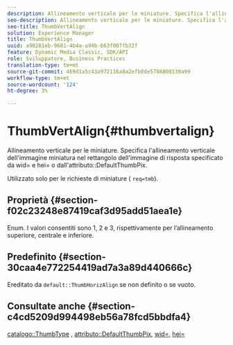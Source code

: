 ```yaml
---
description: Allineamento verticale per le miniature. Specifica l'allineamento verticale dell'immagine miniatura nel rettangolo dell'immagine di risposta specificato da wid= e hei= o dall'attributo DefaultThumbPix.
seo-description: Allineamento verticale per le miniature. Specifica l'allineamento verticale dell'immagine miniatura nel rettangolo dell'immagine di risposta specificato da wid= e hei= o dall'attributo DefaultThumbPix.
seo-title: ThumbVertAlign
solution: Experience Manager
title: ThumbVertAlign
uuid: a90281eb-9681-4b4a-a94b-663f007fb32f
feature: Dynamic Media Classic, SDK/API
role: Sviluppatore, Business Practices
translation-type: tm+mt
source-git-commit: 469d1a5c43a972116a8a2efb0de5708800130a99
workflow-type: tm+mt
source-wordcount: '124'
ht-degree: 3%

---
```



# ThumbVertAlign{#thumbvertalign}

Allineamento verticale per le miniature. Specifica l&#39;allineamento verticale dell&#39;immagine miniatura nel rettangolo dell&#39;immagine di risposta specificato da wid= e hei= o dall&#39;attributo::DefaultThumbPix.

Utilizzato solo per le richieste di miniature ( `req=tmb`).

## Proprietà {#section-f02c23248e87419caf3d95add51aea1e}

Enum. I valori consentiti sono 1, 2 e 3, rispettivamente per l’allineamento superiore, centrale e inferiore.

## Predefinito {#section-30caa4e772254419ad7a3a89d440666c}

Ereditato da `default::ThumbHorizAlign` se non definito o se vuoto.

## Consultate anche {#section-c4cd5209d994498eb56a78fcd5bbdfa4}

[catalogo::ThumbType](/help/aem-is-ir-api/is-api/image-catalog/image-serving-api-ref/c-image-catalog-reference/c-image-svg-data-reference/c-image-data-reference/r-thumbtype-cat.md) ,  [attributo::DefaultThumbPix](../../../../../is-api/image-catalog/image-serving-api-ref/c-image-catalog-reference/c-attributes-reference/r-defaultthumbpix.md#reference-cf52bb74bed2466e8bc8adb0cacd6141),  [wid=](../../../../../is-api/http-ref/image-serving-api-ref/c-http-protocol-reference/c-command-reference/r-is-http-wid.md#reference-bfeadcb67bf4485f851eb21345527e47),  [hei=](../../../../../is-api/http-ref/image-serving-api-ref/c-http-protocol-reference/c-command-reference/r-is-http-hei.md#reference-6d6f556ccc0e4b98a815e8a5c1944a96)

